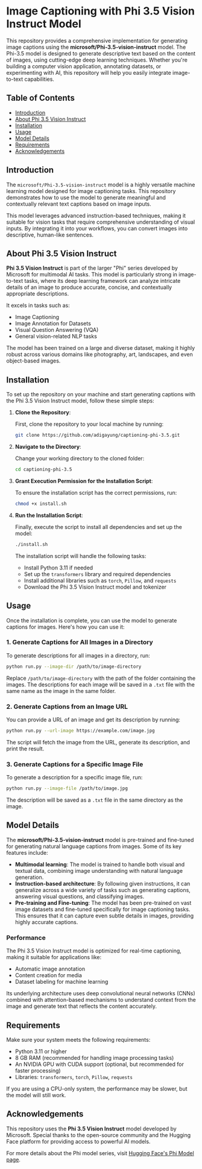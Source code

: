 
# Image Captioning with Phi 3.5 Vision Instruct Model

This repository provides a comprehensive implementation for generating image captions using the **microsoft/Phi-3.5-vision-instruct** model. The Phi-3.5 model is designed to generate descriptive text based on the content of images, using cutting-edge deep learning techniques. Whether you're building a computer vision application, annotating datasets, or experimenting with AI, this repository will help you easily integrate image-to-text capabilities.

## Table of Contents

- [Introduction](#introduction)
- [About Phi 3.5 Vision Instruct](#about-phi-35-vision-instruct)
- [Installation](#installation)
- [Usage](#usage)
- [Model Details](#model-details)
- [Requirements](#requirements)
- [Acknowledgements](#acknowledgements)

## Introduction

The `microsoft/Phi-3.5-vision-instruct` model is a highly versatile machine learning model designed for image captioning tasks. This repository demonstrates how to use the model to generate meaningful and contextually relevant text captions based on image inputs.

This model leverages advanced instruction-based techniques, making it suitable for vision tasks that require comprehensive understanding of visual inputs. By integrating it into your workflows, you can convert images into descriptive, human-like sentences.

## About Phi 3.5 Vision Instruct

**Phi 3.5 Vision Instruct** is part of the larger "Phi" series developed by Microsoft for multimodal AI tasks. This model is particularly strong in image-to-text tasks, where its deep learning framework can analyze intricate details of an image to produce accurate, concise, and contextually appropriate descriptions.

It excels in tasks such as:
- Image Captioning
- Image Annotation for Datasets
- Visual Question Answering (VQA)
- General vision-related NLP tasks

The model has been trained on a large and diverse dataset, making it highly robust across various domains like photography, art, landscapes, and even object-based images.

## Installation

To set up the repository on your machine and start generating captions with the Phi 3.5 Vision Instruct model, follow these simple steps:

1. **Clone the Repository**:
   
   First, clone the repository to your local machine by running:

   ```bash
   git clone https://github.com/adigayung/captioning-phi-3.5.git
   ```

2. **Navigate to the Directory**:
   
   Change your working directory to the cloned folder:

   ```bash
   cd captioning-phi-3.5
   ```

3. **Grant Execution Permission for the Installation Script**:

   To ensure the installation script has the correct permissions, run:

   ```bash
   chmod +x install.sh
   ```

4. **Run the Installation Script**:

   Finally, execute the script to install all dependencies and set up the model:

   ```bash
   ./install.sh
   ```

   The installation script will handle the following tasks:
   - Install Python 3.11 if needed
   - Set up the `transformers` library and required dependencies
   - Install additional libraries such as `torch`, `Pillow`, and `requests`
   - Download the Phi 3.5 Vision Instruct model and tokenizer

## Usage

Once the installation is complete, you can use the model to generate captions for images. Here's how you can use it:

### 1. **Generate Captions for All Images in a Directory**
To generate descriptions for all images in a directory, run:

```bash
python run.py --image-dir /path/to/image-directory
```

Replace `/path/to/image-directory` with the path of the folder containing the images. The descriptions for each image will be saved in a `.txt` file with the same name as the image in the same folder.

### 2. **Generate Captions from an Image URL**
You can provide a URL of an image and get its description by running:

```bash
python run.py --url-image https://example.com/image.jpg
```

The script will fetch the image from the URL, generate its description, and print the result.

### 3. **Generate Captions for a Specific Image File**
To generate a description for a specific image file, run:

```bash
python run.py --image-file /path/to/image.jpg
```

The description will be saved as a `.txt` file in the same directory as the image.

## Model Details

The **microsoft/Phi-3.5-vision-instruct** model is pre-trained and fine-tuned for generating natural language captions from images. Some of its key features include:
- **Multimodal learning**: The model is trained to handle both visual and textual data, combining image understanding with natural language generation.
- **Instruction-based architecture**: By following given instructions, it can generalize across a wide variety of tasks such as generating captions, answering visual questions, and classifying images.
- **Pre-training and Fine-tuning**: The model has been pre-trained on vast image datasets and fine-tuned specifically for image captioning tasks. This ensures that it can capture even subtle details in images, providing highly accurate captions.

### Performance
The Phi 3.5 Vision Instruct model is optimized for real-time captioning, making it suitable for applications like:
- Automatic image annotation
- Content creation for media
- Dataset labeling for machine learning

Its underlying architecture uses deep convolutional neural networks (CNNs) combined with attention-based mechanisms to understand context from the image and generate text that reflects the content accurately.

## Requirements

Make sure your system meets the following requirements:
- Python 3.11 or higher
- 8 GB RAM (recommended for handling image processing tasks)
- An NVIDIA GPU with CUDA support (optional, but recommended for faster processing)
- Libraries: `transformers`, `torch`, `Pillow`, `requests`

If you are using a CPU-only system, the performance may be slower, but the model will still work.

## Acknowledgements

This repository uses the **Phi 3.5 Vision Instruct** model developed by Microsoft. Special thanks to the open-source community and the Hugging Face platform for providing access to powerful AI models.

For more details about the Phi model series, visit [Hugging Face's Phi Model page](https://huggingface.co/microsoft).
